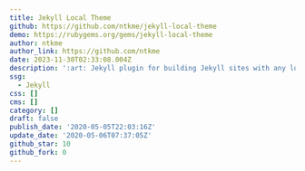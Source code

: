 ```yaml
---
title: Jekyll Local Theme
github: https://github.com/ntkme/jekyll-local-theme
demo: https://rubygems.org/gems/jekyll-local-theme
author: ntkme
author_link: https://github.com/ntkme
date: 2023-11-30T02:33:08.004Z
description: ':art: Jekyll plugin for building Jekyll sites with any local theme.'
ssg:
  - Jekyll
css: []
cms: []
category: []
draft: false
publish_date: '2020-05-05T22:03:16Z'
update_date: '2020-05-06T07:37:05Z'
github_star: 10
github_fork: 0
---
```

